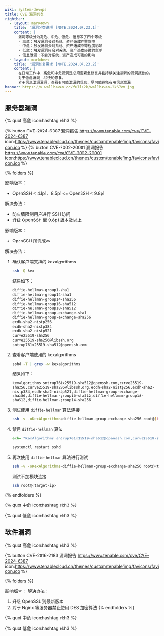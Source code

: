 ```yaml
---
wiki: system-devops
title: CVE 漏洞列表
rightbar:
  - layout: markdown
    title: '漏洞分类说明 [NOTE.2024.07.23.1]'
    content: |
      漏洞等级分为高危、中危、低危、信息写了四个等级
      - 高危：触发漏洞会对系统、资产造成严重影响
      - 中危：触发漏洞会对系统、资产造成中等程度影响
      - 低危：触发漏洞只会对系统、资产造成轻微的影响
      - 信息泄漏：不会对系统、资产造成可能的影响
  - layout: markdown
    title: '漏洞修复需求 [NOTE.2024.07.23.2]'
    content: |
      在日常工作中，高危和中危漏洞是必须要紧急修复并且持续关注最新的漏洞报告的。
      对于低危漏洞，尽快的修复。
      对于信息泄漏漏洞，查看有可能泄漏的信息，尽可能避免有用信息泄漏
banner: https://w.wallhaven.cc/full/2k/wallhaven-2k67om.jpg
---
```


## 服务器漏洞

{% quot 高危 icon:hashtag el:h3 %}

{% button CVE-2024-6387&nbsp;漏洞报告 https://www.tenable.com/cve/CVE-2024-6387 icon:https://www.tenablecloud.cn/themes/custom/tenable/img/favicons/favicon.ico %}&nbsp;{% button CVE-2002-20001&nbsp;漏洞报告 https://www.tenable.com/cve/CVE-2002-20001 icon:https://www.tenablecloud.cn/themes/custom/tenable/img/favicons/favicon.ico %}

{% folders %}
<!-- folder CVE-2024-6387 -->
影响版本：
  - OpenSSH < 4.1p1、8.5p1 <= OpenSSH < 9.8p1

解决办法：
  - 防火墙限制用户进行 SSH 访问
  - 升级 OpenSSH 至 9.8p1 版本及以上

<!-- folder CVE-2002-20001 -->
影响版本：
  - OpenSSH 所有版本

解决办法：

1. 确认客户端支持的 kexalgorithms
    
    ```bash
    ssh -Q kex
    ```

    结果如下：

    ```bash
    diffie-hellman-group1-sha1
    diffie-hellman-group14-sha1
    diffie-hellman-group14-sha256
    diffie-hellman-group16-sha512
    diffie-hellman-group18-sha512
    diffie-hellman-group-exchange-sha1
    diffie-hellman-group-exchange-sha256
    ecdh-sha2-nistp256
    ecdh-sha2-nistp384
    ecdh-sha2-nistp521
    curve25519-sha256
    curve25519-sha256@libssh.org
    sntrup761x25519-sha512@openssh.com
    ```

2. 查看客户端使用的 kexalgorithms

    ```bash
    sshd -T | grep -w kexalgorithms
    ```

    结果如下：

    ```shell
    kexalgorithms sntrup761x25519-sha512@openssh.com,curve25519-sha256,curve25519-sha256@libssh.org,ecdh-sha2-nistp256,ecdh-sha2-nistp384,ecdh-sha2-nistp521,diffie-hellman-group-exchange-sha256,diffie-hellman-group16-sha512,diffie-hellman-group18-sha512,diffie-hellman-group14-sha256
    ```

3. 测试使用 `diffie-hellman` 算法连接

    ```bash
    ssh -v -oKexAlgorithms=diffie-hellman-group-exchange-sha256 root@[target-ip]
    ```

4. 禁用 `diffie-hellman` 算法

    ```bash
    echo "KexAlgorithms sntrup761x25519-sha512@openssh.com,curve25519-sha256,curve25519-sha256@libssh.org,ecdh-sha2-nistp256,ecdh-sha2-nistp384,ecdh-sha2-nistp521" >> /etc/ssh/sshd_config
   
    systemctl restart sshd
    ```

5. 再次使用 `diffie-hellman` 算法进行测试

    ```bash
    ssh -v -oKexAlgorithms=diffie-hellman-group-exchange-sha256 root@<target-ip>
    ```

    测试不加模块连接

    ```bash
    ssh root@<target-ip>
    ```

{% endfolders %}

{% quot 中危 icon:hashtag el:h3 %}

{% quot 低危 icon:hashtag el:h3 %}

## 软件漏洞

{% quot 高危 icon:hashtag el:h3 %}

{% button CVE-2016-2183&nbsp;漏洞报告 https://www.tenable.com/cve/CVE-2024-6387 icon:https://www.tenablecloud.cn/themes/custom/tenable/img/favicons/favicon.ico %}

{% folders %}
<!-- folder CVE-2016-2183 -->
影响版本：
解决办法：
  1. 升级 OpenSSL 到最新版本
  2. 对于 Nginx 等服务器禁止使用 DES 加密算法
{% endfolders %}

{% quot 中危 icon:hashtag el:h3 %}

{% quot 低危 icon:hashtag el:h3 %}

